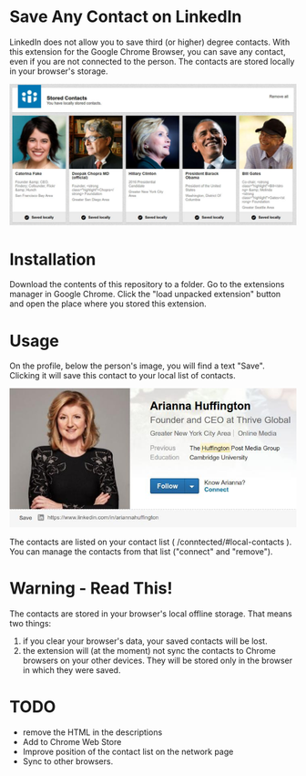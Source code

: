 Save Any Contact on LinkedIn
==============================

LinkedIn does not allow you to save third (or higher) degree contacts.
With this extension for the Google Chrome Browser, you can save any contact, even if you are not connected to the person.
The contacts are stored locally in your browser's storage.

![Stored Contact List](https://github.com/joetm/LinkedIn-SaveAnyContact/blob/master/screenshots/screenshot-2.jpg?raw=true "Stored contact list")

Installation
============

Download the contents of this repository to a folder.
Go to the extensions manager in Google Chrome.
Click the "load unpacked extension" button and open the place where you stored this extension.

Usage
=====
On the profile, below the person's image, you will find a text "Save".
Clicking it will save this contact to your local list of contacts.

![Save Any Contact](https://raw.githubusercontent.com/joetm/LinkedIn-SaveAnyContact/master/screenshots/screenshot-3.jpg "Save any contact")

The contacts are listed on your contact list ( /conntected/#local-contacts ).
You can manage the contacts from that list ("connect" and "remove").

Warning - Read This!
====================

The contacts are stored in your browser's local offline storage.
That means two things:
1) if you clear your browser's data, your saved contacts will be lost.
2) the extension will (at the moment) not sync the contacts to Chrome browsers on your other devices. They will be stored only in the browser in which they were saved.

TODO
====
* remove the HTML in the descriptions
* Add to Chrome Web Store
* Improve position of the contact list on the network page
* Sync to other browsers.
